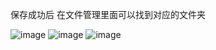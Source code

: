 
 保存成功后 在文件管理里面可以找到对应的文件夹<br/>

![image](https://github.com/xiao-er/downloadZip/blob/master/appimg/img_1.jpg)
![image](https://github.com/xiao-er/downloadZip/blob/master/appimg/img_2.jpg)
![image](https://github.com/xiao-er/downloadZip/blob/master/appimg/img_3.jpg)